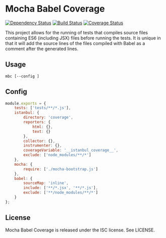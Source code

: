 # Mocha Babel Coverage

[![Dependency Status](https://david-dm.org/MitMaro/MochaBabelCoverage.svg)](https://david-dm.org/MitMaro/MochaBabelCoverage)
[![Build Status](https://travis-ci.org/MitMaro/MochaBabelCoverage.svg?branch=master)](https://travis-ci.org/MitMaro/MochaBabelCoverage)
[![Coverage Status](https://coveralls.io/repos/MitMaro/MochaBabelCoverage/badge.svg?branch=master)](https://coveralls.io/r/MitMaro/MochaBabelCoverage?branch=master)

This project allows for the running of tests that compiles source files containing ES6 (including JSX) files before running the tests. It is unique in that it will add the source lines of the files compiled with Babel as a comment after the generated lines.

## Usage

```
mbc [--config ]
```

## Config

```javascript
module.exports = {
	tests: ['tests/**/*.js'],
	istanbul: {
		directory: 'coverage',
		reporters: {
			html: {},
			text: {}
		},
		collector: {},
		instrumenter: {},
		coverageVariable: '__istanbul_coverage__',
		exclude: ['node_modules/**/*']
	},
	mocha: {
		require: ['./mocha-bootstrap.js']
	},
	babel: {
		sourceMap: 'inline',
		include: ['**/*.jsx', '**/*.js'],
		exclude: ['**/node_modules/**/*']
	}
};
```

## License

Mocha Babel Coverage is released under the ISC license. See LICENSE.